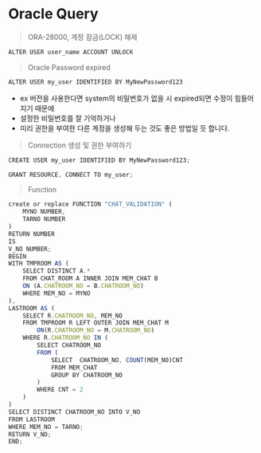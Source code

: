 # Oracle Query

> ORA-28000, 계정 잠금(LOCK) 해제

```jsx
ALTER USER user_name ACCOUNT UNLOCK
```

> Oracle Password expired

```jsx
ALTER USER my_user IDENTIFIED BY MyNewPassword123
```

- ex 버전을 사용한다면 system의 비밀번호가 없을 시 expired되면 수정이 힘들어 지기 때문에
- 설정한 비밀번호를 잘 기억하거나
- 미리 권한을 부여한 다른 계정을 생성해 두는 것도 좋은 방법일 듯 합니다.

> Connection 생성 및 권한 부여하기

```jsx
CREATE USER my_user IDENTIFIED BY MyNewPassword123;

GRANT RESOURCE, CONNECT TO my_user;
```

> Function

```jsx
create or replace FUNCTION "CHAT_VALIDATION" (
    MYNO NUMBER,
    TARNO NUMBER    
)
RETURN NUMBER
IS
V_NO NUMBER;
BEGIN
WITH TMPROOM AS (
    SELECT DISTINCT A.*
    FROM CHAT_ROOM A INNER JOIN MEM_CHAT B 
    ON (A.CHATROOM_NO = B.CHATROOM_NO)
    WHERE MEM_NO = MYNO
),
LASTROOM AS (
    SELECT R.CHATROOM_NO, MEM_NO
    FROM TMPROOM R LEFT OUTER JOIN MEM_CHAT M
        ON(R.CHATROOM_NO = M.CHATROOM_NO)
    WHERE R.CHATROOM_NO IN (
        SELECT CHATROOM_NO
        FROM (
            SELECT  CHATROOM_NO, COUNT(MEM_NO)CNT
            FROM MEM_CHAT
            GROUP BY CHATROOM_NO
        ) 
        WHERE CNT = 2
    )
)
SELECT DISTINCT CHATROOM_NO INTO V_NO
FROM LASTROOM
WHERE MEM_NO = TARNO;
RETURN V_NO;
END;
```
